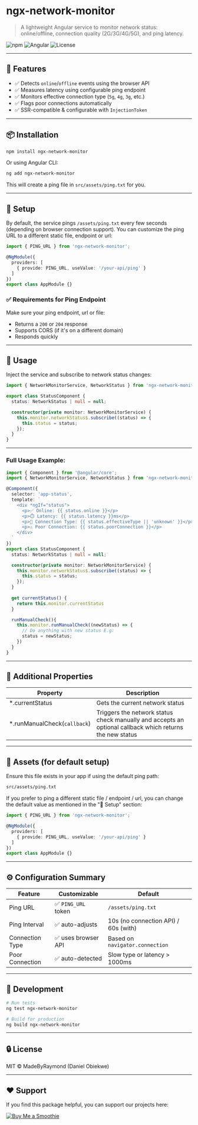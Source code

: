 # ngx-network-monitor

> A lightweight Angular service to monitor network status: online/offline, connection quality (2G/3G/4G/5G), and ping latency.

![npm](https://img.shields.io/npm/v/ngx-network-monitor)
![Angular](https://img.shields.io/badge/angular-compatible-brightgreen)
![License](https://img.shields.io/npm/l/ngx-network-monitor)

---

## 🚀 Features

- ✅ Detects `online`/`offline` events using the browser API
- ✅ Measures latency using configurable ping endpoint
- ✅ Monitors effective connection type (`5g`, `4g`, `3g`, etc.)
- ✅ Flags poor connections automatically
- ✅ SSR-compatible & configurable with `InjectionToken`

---

## 📦 Installation

```bash
npm install ngx-network-monitor
```
Or using Angular CLI:

```bash
ng add ngx-network-monitor
```
This will create a ping file in `src/assets/ping.txt` for you.

---

## 🔧 Setup
By default, the service pings `/assets/ping.txt` every few seconds (depending on browser connection support). You can customize the ping URL to a different static file, endpoint or url:

```ts
import { PING_URL } from 'ngx-network-monitor';

@NgModule({
  providers: [
    { provide: PING_URL, useValue: '/your-api/ping' }
  ]
})
export class AppModule {}
```

### ✅ Requirements for Ping Endpoint
Make sure your ping endpoint, url or file:
- Returns a `200` or `204` response
- Supports CORS (if it's on a different domain)
- Responds quickly

---

## 🧠 Usage

Inject the service and subscribe to network status changes:
```ts
import { NetworkMonitorService, NetworkStatus } from 'ngx-network-monitor';

export class StatusComponent {
  status: NetworkStatus | null = null;

  constructor(private monitor: NetworkMonitorService) {
    this.monitor.networkStatus$.subscribe((status) => {
      this.status = status;
    });
  }
}
```

---

### Full Usage Example:
```ts
import { Component } from '@angular/core';
import { NetworkMonitorService, NetworkStatus } from 'ngx-network-monitor';

@Component({
  selector: 'app-status',
  template: `
    <div *ngIf="status">
      <p>✅ Online: {{ status.online }}</p>
      <p>⏱️ Latency: {{ status.latency }}ms</p>
      <p>📶 Connection Type: {{ status.effectiveType || 'unknown' }}</p>
      <p>⚠️ Poor Connection: {{ status.poorConnection }}</p>
    </div>
  `
})
export class StatusComponent {
  status: NetworkStatus | null = null;

  constructor(private monitor: NetworkMonitorService) {
    this.monitor.networkStatus$.subscribe((status) => {
      this.status = status;
    });
  }
  
  get currentStatus() {
    return this.monitor.currentStatus
  }

  runManualCheck(){
    this.monitor.runManualCheck((newStatus) => {
      // Do anything with new status E.g:
      status = newStatus;
    })
  }
}
```

---

## 🔑 Additional Properties 

| Property                      | Description                                               |
| ----------------------------- | --------------------------------------------------------- |
| *.currentStatus               | Gets the current network status                           |
| *.runManualCheck(`callback`)  | Triggers the network status check manually and accepts an optional callback which returns the new status |

---

## 📁 Assets (for default setup)
Ensure this file exists in your app if using the default ping path:
```bash
src/assets/ping.txt
```

If you prefer to ping a different static file / endpoint / url, you can change the default value as mentioned in the "🔧 Setup" section: 

```ts
import { PING_URL } from 'ngx-network-monitor';

@NgModule({
  providers: [
    { provide: PING_URL, useValue: '/your-api/ping' }
  ]
})
export class AppModule {}
```
---

## ⚙️ Configuration Summary

| Feature         | Customizable       | Default                              |
| --------------- | ------------------ | ------------------------------------ |
| Ping URL        | ✅ `PING_URL` token | `/assets/ping.txt`              |
| Ping Interval   | ✅ auto-adjusts     | 10s (no connection API) / 60s (with) |
| Connection Type | ✅ uses browser API | Based on `navigator.connection`      |
| Poor Connection | ✅ auto-detected    | Slow type or latency > 1000ms        |

---

## 🧪 Development

```bash
# Run tests
ng test ngx-network-monitor

# Build for production
ng build ngx-network-monitor
```

---

## 🔒 License

MIT © MadeByRaymond (Daniel Obiekwe)

---

## ❤️ Support

If you find this package helpful, you can support our projects here:

[![Buy Me a Smoothie](https://img.buymeacoffee.com/button-api/?text=Buy%20Me%20a%20Smoothie&emoji=🍹&slug=MadeByRaymond&button_colour=FFDD00&font_colour=000000&font_family=Comic&outline_colour=000000&coffee_colour=ffffff)](https://www.buymeacoffee.com/MadeByRaymond)
